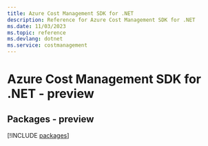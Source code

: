 ```yaml
---
title: Azure Cost Management SDK for .NET
description: Reference for Azure Cost Management SDK for .NET
ms.date: 11/03/2023
ms.topic: reference
ms.devlang: dotnet
ms.service: costmanagement
---
```

# Azure Cost Management SDK for .NET - preview
## Packages - preview
[!INCLUDE [packages](cost-management-index.md)]